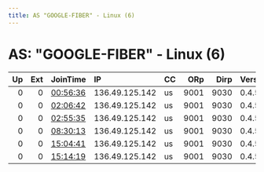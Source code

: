 ```yaml
---
title: AS "GOOGLE-FIBER" - Linux (6)
---
```


# AS: "GOOGLE-FIBER" - Linux (6)

|   Up |   Ext | JoinTime                                                                                              | IP             | CC   |   ORp |   Dirp | Version   | Contact   | Nickname   |   eFamMembers |
|-----:|------:|:------------------------------------------------------------------------------------------------------|:---------------|:-----|------:|-------:|:----------|:----------|:-----------|--------------:|
|    0 |     0 | [00:56:36](https://nusenu.github.io/OrNetStats/w/relay/433589510B2489E64FF71D4CD0DD719F85AE8A4A.html) | 136.49.125.142 | us   |  9001 |   9030 | 0.4.5.10  | None      | WAPBaer    |             1 |
|    0 |     0 | [02:06:42](https://nusenu.github.io/OrNetStats/w/relay/FA484A981E70835CE5E4E317DA8EB9D7CDD4FC74.html) | 136.49.125.142 | us   |  9001 |   9030 | 0.4.5.10  | None      | WAPBaer    |             1 |
|    0 |     0 | [02:55:35](https://nusenu.github.io/OrNetStats/w/relay/D1B3B591B2ED4554799F520251F468CF3070D429.html) | 136.49.125.142 | us   |  9001 |   9030 | 0.4.5.10  | None      | WAPBaer    |             1 |
|    0 |     0 | [08:30:13](https://nusenu.github.io/OrNetStats/w/relay/DB63B158F49B3759572C9F56A398A75FDC0A5F18.html) | 136.49.125.142 | us   |  9001 |   9030 | 0.4.5.10  | None      | WAPBaer    |             1 |
|    0 |     0 | [15:04:41](https://nusenu.github.io/OrNetStats/w/relay/A67CB8679B5BB9968873CB81C9F08F5589F085B7.html) | 136.49.125.142 | us   |  9001 |   9030 | 0.4.5.10  | None      | WAPBaer    |             1 |
|    0 |     0 | [15:14:19](https://nusenu.github.io/OrNetStats/w/relay/9614E05F19F17E82B13BF26C51FF8BBDBA64ED6A.html) | 136.49.125.142 | us   |  9001 |   9030 | 0.4.5.10  | None      | WAPBaer    |             1 |
